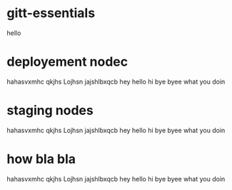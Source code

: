 # gitt-essentials
hello
# deployement nodec
hahasvxmhc qkjhs Lojhsn jajshlbxqcb hey hello hi bye byee what you doin
 # staging nodes
 hahasvxmhc qkjhs Lojhsn jajshlbxqcb hey hello hi bye byee what you doin
 # how bla bla
 hahasvxmhc qkjhs Lojhsn jajshlbxqcb hey hello hi bye byee what you doin
